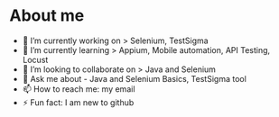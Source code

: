 # About me

<!-- **mibadame/mibadame** is a ✨ _special_ ✨ repository because its `README.md` (this file) appears on my GitHub profile. !-->

- 🔭 I’m currently working on > Selenium, TestSigma
- 🌱 I’m currently learning > Appium, Mobile automation, API Testing, Locust
- 👯 I’m looking to collaborate on > Java and Selenium
- 💬 Ask me about - Java and Selenium Basics, TestSigma tool
- 📫 How to reach me: my email
- ⚡ Fun fact: I am new to github
